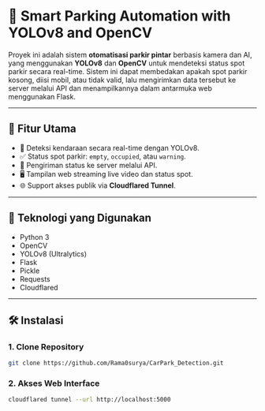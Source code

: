 # 🚗 Smart Parking Automation with YOLOv8 and OpenCV

Proyek ini adalah sistem **otomatisasi parkir pintar** berbasis kamera dan AI, yang menggunakan **YOLOv8** dan **OpenCV** untuk mendeteksi status spot parkir secara real-time. Sistem ini dapat membedakan apakah spot parkir kosong, diisi mobil, atau tidak valid, lalu mengirimkan data tersebut ke server melalui API dan menampilkannya dalam antarmuka web menggunakan Flask.

---

## 📌 Fitur Utama

- 🚙 Deteksi kendaraan secara real-time dengan YOLOv8.
- ✅ Status spot parkir: `empty`, `occupied`, atau `warning`.
- 🔄 Pengiriman status ke server melalui API.
- 🖥️ Tampilan web streaming live video dan status spot.
- 🌐 Support akses publik via **Cloudflared Tunnel**.

---

## 🔧 Teknologi yang Digunakan

- Python 3
- OpenCV
- YOLOv8 (Ultralytics)
- Flask
- Pickle
- Requests
- Cloudflared

---

## 🛠️ Instalasi

### 1. Clone Repository
```bash
git clone https://github.com/Rama0surya/CarPark_Detection.git
```
### 2. Akses Web Interface
```bash
cloudflared tunnel --url http://localhost:5000
